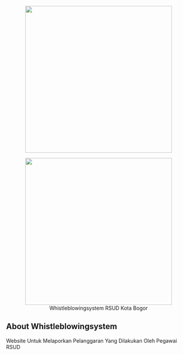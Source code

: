 <p align="center"><img src="https://rsudkotabogor.org/wp-content/uploads/2022/07/cropped-LOGO-RSUD-2.png" width="400"></p>
<p align="center"><img src="" width="400">Whistleblowingsystem RSUD Kota Bogor</p>

## About Whistleblowingsystem
Website Untuk Melaporkan Pelanggaran Yang Dilakukan Oleh Pegawai RSUD
